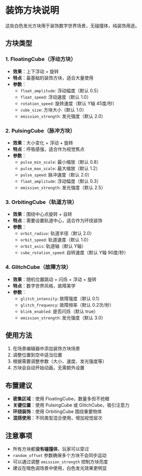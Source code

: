 # 装饰方块说明

这些白色发光方块用于装饰数字世界场景，无碰撞体，纯装饰用途。

## 方块类型

### 1. FloatingCube（浮动方块）
- **效果**：上下浮动 + 旋转
- **特点**：最基础的装饰方块，适合大量使用
- **参数**：
  - `float_amplitude`: 浮动幅度（默认 0.5）
  - `float_speed`: 浮动速度（默认 1.0）
  - `rotation_speed`: 旋转速度（默认 Y轴 45度/秒）
  - `cube_size`: 方块大小（默认 1.0）
  - `emission_strength`: 发光强度（默认 2.0）

### 2. PulsingCube（脉冲方块）
- **效果**：大小变化 + 浮动 + 旋转
- **特点**：呼吸感强，适合作为视觉焦点
- **参数**：
  - `pulse_min_scale`: 最小缩放（默认 0.8）
  - `pulse_max_scale`: 最大缩放（默认 1.2）
  - `pulse_speed`: 脉冲速度（默认 2.0）
  - `float_amplitude`: 浮动幅度（默认 0.3）
  - `emission_strength`: 发光强度（默认 2.5）

### 3. OrbitingCube（轨道方块）
- **效果**：围绕中心点旋转 + 自转
- **特点**：需要设置轨道中心，适合作为环绕装饰
- **参数**：
  - `orbit_radius`: 轨道半径（默认 2.0）
  - `orbit_speed`: 轨道速度（默认 1.0）
  - `orbit_axis`: 轨道轴（默认 Y轴）
  - `cube_rotation_speed`: 自转速度（默认 Y轴 90度/秒）

### 4. GlitchCube（故障方块）
- **效果**：随机位置跳动 + 闪烁 + 浮动 + 旋转
- **特点**：数字世界风格，故障美学
- **参数**：
  - `glitch_intensity`: 故障强度（默认 0.1）
  - `glitch_frequency`: 故障频率（默认 0.2次/秒）
  - `blink_enabled`: 是否闪烁（默认 true）
  - `emission_strength`: 发光强度（默认 3.0）

## 使用方法

1. 在场景编辑器中添加装饰方块场景
2. 调整位置到空中适当位置
3. 根据需要调整参数（大小、速度、发光强度等）
4. 方块会自动开始动画，无需额外设置

## 布置建议

- **密集区域**：使用 FloatingCube，数量多但不抢眼
- **关键位置**：使用 PulsingCube 或 GlitchCube，吸引注意力
- **环绕装饰**：使用 OrbitingCube 围绕重要物体
- **混搭使用**：不同类型混合使用，增加视觉层次

## 注意事项

- 所有方块都**没有碰撞体**，玩家可以穿过
- `random_offset` 参数确保多个方块不会同步运动
- 可以通过调整 `emission_strength` 控制方块亮度
- 建议在暗色调场景中使用，白色发光效果更明显
